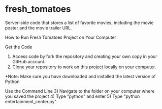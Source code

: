 # fresh_tomatoes
Server-side code that stores a list of favorite movies, including the movie poster and the movie trailer URL.

How to Run Fresh Tomatoes Project on Your Computer

Get the Code
1) Access code by fork the repository and creating your own copy in your GitHub account.
2) Clone your repository to work on this project locally on your computer.

*Note: Make sure you have downloaded and installed the latest version of Python

Use the Command Line
3) Navigate to the folder on your computer where you saved the project
4) Type "python" and enter
5) Type "python entertainment_center.py"
